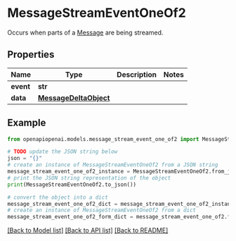 # MessageStreamEventOneOf2

Occurs when parts of a [Message](/docs/api-reference/messages/object) are being streamed.

## Properties

Name | Type | Description | Notes
------------ | ------------- | ------------- | -------------
**event** | **str** |  | 
**data** | [**MessageDeltaObject**](MessageDeltaObject.md) |  | 

## Example

```python
from openapiopenai.models.message_stream_event_one_of2 import MessageStreamEventOneOf2

# TODO update the JSON string below
json = "{}"
# create an instance of MessageStreamEventOneOf2 from a JSON string
message_stream_event_one_of2_instance = MessageStreamEventOneOf2.from_json(json)
# print the JSON string representation of the object
print(MessageStreamEventOneOf2.to_json())

# convert the object into a dict
message_stream_event_one_of2_dict = message_stream_event_one_of2_instance.to_dict()
# create an instance of MessageStreamEventOneOf2 from a dict
message_stream_event_one_of2_form_dict = message_stream_event_one_of2.from_dict(message_stream_event_one_of2_dict)
```
[[Back to Model list]](../README.md#documentation-for-models) [[Back to API list]](../README.md#documentation-for-api-endpoints) [[Back to README]](../README.md)


